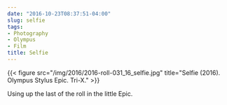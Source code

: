 ```yaml
---
date: "2016-10-23T08:37:51-04:00"
slug: selfie
tags:
- Photography
- Olympus
- Film
title: Selfie
---
```


{{< figure src="/img/2016/2016-roll-031_16_selfie.jpg" title="Selfie (2016). Olympus Stylus Epic. Tri-X." >}}

Using up the last of the roll in the little Epic.

